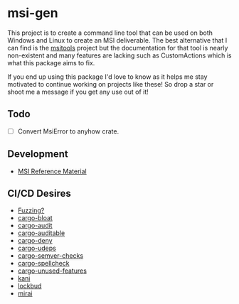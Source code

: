 # msi-gen

This project is to create a command line tool that can be used on both Windows
and Linux to create an MSI deliverable. The best alternative that I can find is
the [msitools](https://gitlab.gnome.org/GNOME/msitools) project but the
documentation for that tool is nearly non-existent and many features are lacking
such as CustomActions which is what this package aims to fix.

If you end up using this package I'd love to know as it helps me stay motivated
to continue working on projects like these! So drop a star or shoot me a message
if you get any use out of it!

## Todo

- [ ] Convert MsiError to anyhow crate.

## Development

- [MSI Reference
  Material](https://learn.microsoft.com/en-us/windows/win32/msi/specifying-directory-structure)

## CI/CD Desires

- [Fuzzing?](https://github.com/rust-fuzz/afl.rs)
- [cargo-bloat](https://github.com/RazrFalcon/cargo-bloat)
- [cargo-audit](https://rustsec.org/)
- [cargo-auditable](https://github.com/rust-secure-code/cargo-auditable)
- [cargo-deny](https://embarkstudios.github.io/cargo-deny/)
- [cargo-udeps](https://github.com/est31/cargo-udeps)
- [cargo-semver-checks](https://crates.io/crates/cargo-semver-checks)
- [cargo-spellcheck](https://github.com/drahnr/cargo-spellcheck)
- [cargo-unused-features](https://github.com/TimonPost/cargo-unused-features)
- [kani](https://github.com/model-checking/kani)
- [lockbud](https://github.com/BurtonQin/lockbud)
- [mirai](https://github.com/endorlabs/MIRAI)

